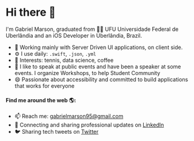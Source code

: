 
# Hi there 👋 

I'm Gabriel Marson, graduated from 👨‍💻 UFU Universidade Federal de Uberlândia and an iOS Developer in Uberlândia, Brazil.

- 🏢 Working mainly with Server Driven UI applications, on client side.
- ⚙️ I use daily: `.swift`, `.json`, `.yml`
- 💜 Interests: tennis, data science, coffee
 - 🌱 I like to speak at public events and have been a speaker at some events. I organize Workshops, to help Student Community
- 😄 Passionate about accessibility and committed to build applications that works for everyone

#### Find me around the web 🌎:
- 📫 Reach me:  gabrielmarson95@gmail.com
- 💼 Connecting and sharing professional updates on <a href="https://www.linkedin.com/in/g-marson/">LinkedIn</a>
- 🐦  Sharing tech tweets on <a href="https://twitter.com/GMarson95/">Twitter</a>
